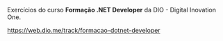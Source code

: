 Exercícios do curso <strong>Formação .NET Developer</strong> da DIO - Digital Inovation One.

https://web.dio.me/track/formacao-dotnet-developer